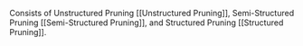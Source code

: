 Consists of Unstructured Pruning [[Unstructured Pruning]], Semi-Structured Pruning [[Semi-Structured Pruning]], and Structured Pruning [[Structured Pruning]].